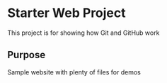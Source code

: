 # Starter Web Project

This project is for showing how Git and GitHub work

## Purpose

Sample website with plenty of files for demos